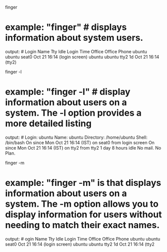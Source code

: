 finger 
# example:  "finger"   # displays information about system users. 
output: # Login     Name       Tty      Idle  Login Time   Office     Office Phone
          ubuntu    ubuntu     seat0          Oct 21 16:14 (login screen)
          ubuntu    ubuntu     tty2       1d  Oct 21 16:14 (tty2)

finger -l
# example: "finger -l"  # display information about users on a system. The -l option provides a more detailed listing
output: # Login: ubuntu         			Name: ubuntu
          Directory: /home/ubuntu             	Shell: /bin/bash
          On since Mon Oct 21 16:14 (IST) on seat0 from login screen
          On since Mon Oct 21 16:14 (IST) on tty2 from tty2
          1 day 8 hours idle
          No mail.
          No Plan.

 finger -m 
 # example: "finger -m"  is that displays information about users on a system. The -m option allows you to display information for users without needing to match their exact names. 
 output: # ogin     Name       Tty      Idle  Login Time   Office     Office Phone
           ubuntu    ubuntu     seat0          Oct 21 16:14 (login screen)
           ubuntu    ubuntu     tty2       1d  Oct 21 16:14 (tty2 




       

